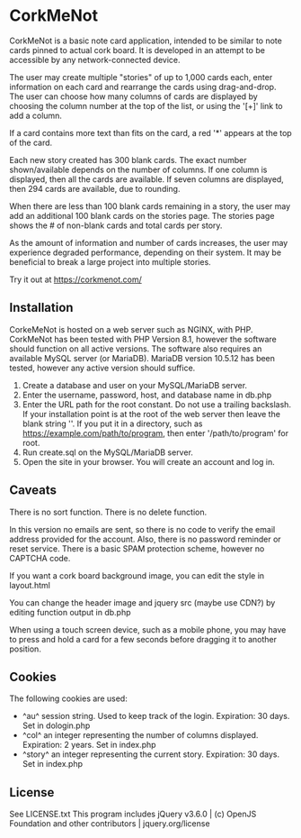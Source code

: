 # CorkMeNot

CorkMeNot is a basic note card application, intended to be similar to note cards pinned to actual cork board. It is 
developed in an attempt to be accessible by any network-connected device. 

The user may create multiple "stories" of up to 1,000 cards each, enter information on each card and rearrange the 
cards using drag-and-drop. The user can choose how many columns of cards are displayed by choosing the column number at 
the top of the list, or using the '[+]' link to add a column.

If a card contains more text than fits on the card, a red '*' appears at the top of the card.

Each new story created has 300 blank cards. The exact number shown/available depends on the number of columns. If one 
column is displayed, then all the cards are available. If seven columns are displayed, then 294 cards are available, 
due to rounding.

When there are less than 100 blank cards remaining in a story, the user may add an additional 100 blank cards on the 
stories page. The stories page shows the # of non-blank cards and total cards per story.

As the amount of information and number of cards increases, the user may experience degraded performance, depending on 
their system. It may be beneficial to break a large project into multiple stories.

Try it out at https://corkmenot.com/

## Installation

CorkeMeNot is hosted on a web server such as NGINX, with PHP. CorkMeNot has been tested with PHP Version 8.1, however 
the software should function on all active versions. The software also requires an available MySQL server (or MariaDB).
MariaDB version 10.5.12 has been tested, however any active version should suffice.

1. Create a database and user on your MySQL/MariaDB server. 
2. Enter the username, password, host, and database name in db.php
3. Enter the URL path for the root constant. Do not use a trailing backslash. If your installation point is at the root
of the web server then leave the blank string ''. If you put it in a directory, such as 
https://example.com/path/to/program, then enter '/path/to/program' for root.
4. Run create.sql on the MySQL/MariaDB server.
5. Open the site in your browser. You will create an account and log in. 

## Caveats

There is no sort function. There is no delete function.

In this version no emails are sent, so there is no code to verify the email address provided for the account. Also, 
there is no password reminder or reset service. There is a basic SPAM protection scheme, however no CAPTCHA code. 

If you want a cork board background image, you can edit the style in layout.html

You can change the header image and jquery src (maybe use CDN?) by editing function output in db.php

When using a touch screen device, such as a mobile phone, you may have to press and hold a card for a few seconds 
before dragging it to another position.

## Cookies

The following cookies are used:

- ^au^ session string. Used to keep track of the login. Expiration: 30 days. Set in dologin.php
- ^col^ an integer representing the number of columns displayed.  Expiration: 2 years. Set in index.php
- ^story^ an integer representing the current story. Expiration: 30 days. Set in index.php

## License

See LICENSE.txt 
This program includes jQuery v3.6.0 | (c) OpenJS Foundation and other contributors | jquery.org/license 
